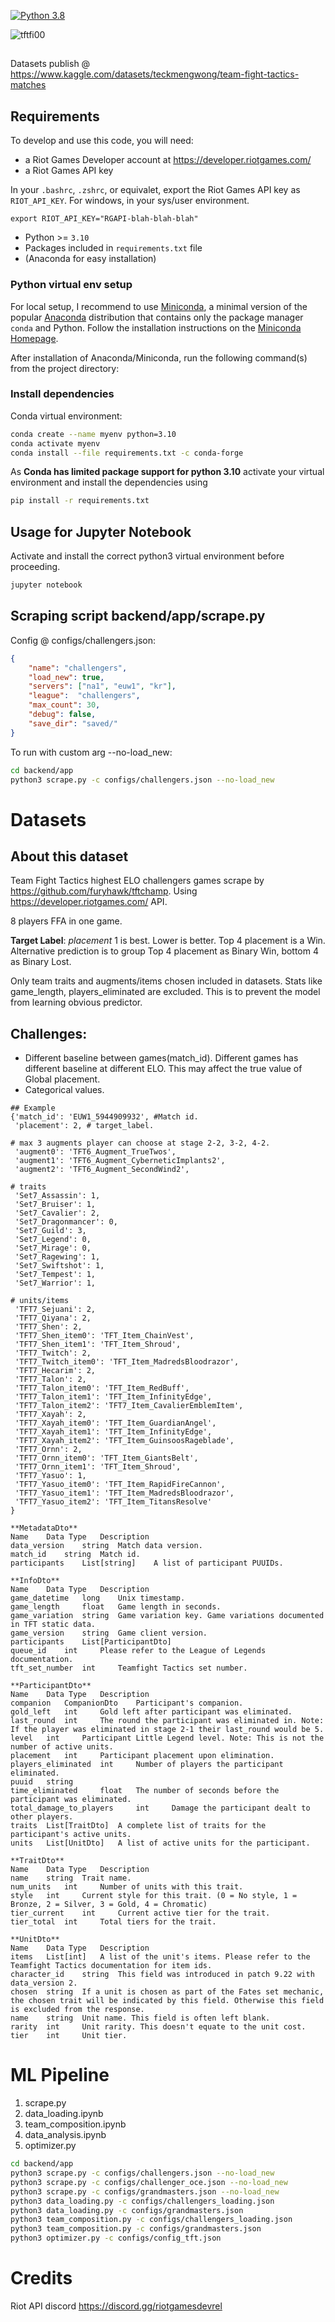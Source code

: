 
[![Python 3.8](https://img.shields.io/badge/python-3.10-blue.svg)](https://www.python.org/downloads/release/python-3100/)

![tftfi00](./assets/tft_feature_importances_12.12.450.4196.png)
 <!-- ![tftfi](./assets/tft_feature_importances.png) -->
 

##
Datasets publish @
https://www.kaggle.com/datasets/teckmengwong/team-fight-tactics-matches

## Requirements

To develop and use this code, you will need:

- a Riot Games Developer account at <https://developer.riotgames.com/>
- a Riot Games API key

In your `.bashrc`, `.zshrc`, or equivalet, export the Riot Games API key as `RIOT_API_KEY`.
For windows, in your sys/user environment.

```
export RIOT_API_KEY="RGAPI-blah-blah-blah"
```

- Python >= `3.10`
- Packages included in `requirements.txt` file
- (Anaconda for easy installation)

### Python virtual env setup
For local setup, I recommend to use [Miniconda](https://docs.conda.io/en/latest/miniconda.html), a minimal version of the popular [Anaconda](https://www.anaconda.com/) distribution that contains only the package manager `conda` and Python. Follow the installation instructions on the [Miniconda Homepage](https://docs.conda.io/en/latest/miniconda.html).

After installation of Anaconda/Miniconda, run the following command(s) from the project directory:

### Install dependencies
Conda virtual environment:
```sh
conda create --name myenv python=3.10
conda activate myenv
conda install --file requirements.txt -c conda-forge
```

As **Conda has limited package support for python 3.10** activate your virtual environment and install the dependencies using

```sh
pip install -r requirements.txt
```

## Usage for Jupyter Notebook
Activate and install the correct python3 virtual environment before proceeding.

```sh
jupyter notebook
```

## Scraping script backend/app/scrape.py

Config @ configs/challengers.json:
```json
{
    "name": "challengers",
    "load_new": true,
    "servers": ["na1", "euw1", "kr"],
    "league":  "challengers",
    "max_count": 30,
    "debug": false,
    "save_dir": "saved/"
}
```

To run with custom arg --no-load_new:
```bash
cd backend/app
python3 scrape.py -c configs/challengers.json --no-load_new
```

# Datasets
## About this dataset
Team Fight Tactics highest ELO challengers games scrape by https://github.com/furyhawk/tftchamp.
Using https://developer.riotgames.com/ API.

8 players FFA in one game.

**Target Label**: *placement*
1 is best. Lower is better.
Top 4 placement is a Win.
Alternative prediction is to group Top 4 placement as Binary Win, bottom 4 as Binary Lost.

Only team traits and augments/items chosen included in datasets.
Stats like game_length, players_eliminated are excluded. This is to prevent the model from learning obvious predictor.

## Challenges:

- Different baseline between games(match_id). Different games has different baseline at different ELO. This may affect the true value of Global placement.
- Categorical values.

```
## Example
{'match_id': 'EUW1_5944909932', #Match id.
 'placement': 2, # target_label.

# max 3 augments player can choose at stage 2-2, 3-2, 4-2.
 'augment0': 'TFT6_Augment_TrueTwos',
 'augment1': 'TFT6_Augment_CyberneticImplants2',
 'augment2': 'TFT6_Augment_SecondWind2',

# traits
 'Set7_Assassin': 1,
 'Set7_Bruiser': 1,
 'Set7_Cavalier': 2,
 'Set7_Dragonmancer': 0,
 'Set7_Guild': 3,
 'Set7_Legend': 0,
 'Set7_Mirage': 0,
 'Set7_Ragewing': 1,
 'Set7_Swiftshot': 1,
 'Set7_Tempest': 1,
 'Set7_Warrior': 1,

# units/items
 'TFT7_Sejuani': 2,
 'TFT7_Qiyana': 2,
 'TFT7_Shen': 2,
 'TFT7_Shen_item0': 'TFT_Item_ChainVest',
 'TFT7_Shen_item1': 'TFT_Item_Shroud',
 'TFT7_Twitch': 2,
 'TFT7_Twitch_item0': 'TFT_Item_MadredsBloodrazor',
 'TFT7_Hecarim': 2,
 'TFT7_Talon': 2,
 'TFT7_Talon_item0': 'TFT_Item_RedBuff',
 'TFT7_Talon_item1': 'TFT_Item_InfinityEdge',
 'TFT7_Talon_item2': 'TFT7_Item_CavalierEmblemItem',
 'TFT7_Xayah': 2,
 'TFT7_Xayah_item0': 'TFT_Item_GuardianAngel',
 'TFT7_Xayah_item1': 'TFT_Item_InfinityEdge',
 'TFT7_Xayah_item2': 'TFT_Item_GuinsoosRageblade',
 'TFT7_Ornn': 2,
 'TFT7_Ornn_item0': 'TFT_Item_GiantsBelt',
 'TFT7_Ornn_item1': 'TFT_Item_Shroud',
 'TFT7_Yasuo': 1,
 'TFT7_Yasuo_item0': 'TFT_Item_RapidFireCannon',
 'TFT7_Yasuo_item1': 'TFT_Item_MadredsBloodrazor',
 'TFT7_Yasuo_item2': 'TFT_Item_TitansResolve'
}

**MetadataDto**
Name 	Data Type 	Description
data_version 	string 	Match data version.
match_id 	string 	Match id.
participants 	List[string] 	A list of participant PUUIDs.

**InfoDto**
Name 	Data Type 	Description
game_datetime 	long 	Unix timestamp.
game_length 	float 	Game length in seconds.
game_variation 	string 	Game variation key. Game variations documented in TFT static data.
game_version 	string 	Game client version.
participants 	List[ParticipantDto] 	
queue_id 	int 	Please refer to the League of Legends documentation.
tft_set_number 	int 	Teamfight Tactics set number.

**ParticipantDto**
Name 	Data Type 	Description
companion 	CompanionDto 	Participant's companion.
gold_left 	int 	Gold left after participant was eliminated.
last_round 	int 	The round the participant was eliminated in. Note: If the player was eliminated in stage 2-1 their last_round would be 5.
level 	int 	Participant Little Legend level. Note: This is not the number of active units.
placement 	int 	Participant placement upon elimination.
players_eliminated 	int 	Number of players the participant eliminated.
puuid 	string 	
time_eliminated 	float 	The number of seconds before the participant was eliminated.
total_damage_to_players 	int 	Damage the participant dealt to other players.
traits 	List[TraitDto] 	A complete list of traits for the participant's active units.
units 	List[UnitDto] 	A list of active units for the participant.

**TraitDto**
Name 	Data Type 	Description
name 	string 	Trait name.
num_units 	int 	Number of units with this trait.
style 	int 	Current style for this trait. (0 = No style, 1 = Bronze, 2 = Silver, 3 = Gold, 4 = Chromatic)
tier_current 	int 	Current active tier for the trait.
tier_total 	int 	Total tiers for the trait.

**UnitDto**
Name 	Data Type 	Description
items 	List[int] 	A list of the unit's items. Please refer to the Teamfight Tactics documentation for item ids.
character_id 	string 	This field was introduced in patch 9.22 with data_version 2.
chosen 	string 	If a unit is chosen as part of the Fates set mechanic, the chosen trait will be indicated by this field. Otherwise this field is excluded from the response.
name 	string 	Unit name. This field is often left blank.
rarity 	int 	Unit rarity. This doesn't equate to the unit cost.
tier 	int 	Unit tier. 
```

# ML Pipeline

1. scrape.py
2. data_loading.ipynb
3. team_composition.ipynb
4. data_analysis.ipynb
5. optimizer.py

```sh
cd backend/app
python3 scrape.py -c configs/challengers.json --no-load_new
python3 scrape.py -c configs/challenger_oce.json --no-load_new
python3 scrape.py -c configs/grandmasters.json --no-load_new
python3 data_loading.py -c configs/challengers_loading.json
python3 data_loading.py -c configs/grandmasters.json
python3 team_composition.py -c configs/challengers_loading.json
python3 team_composition.py -c configs/grandmasters.json
python3 optimizer.py -c configs/config_tft.json
```

# Credits
Riot API discord https://discord.gg/riotgamesdevrel